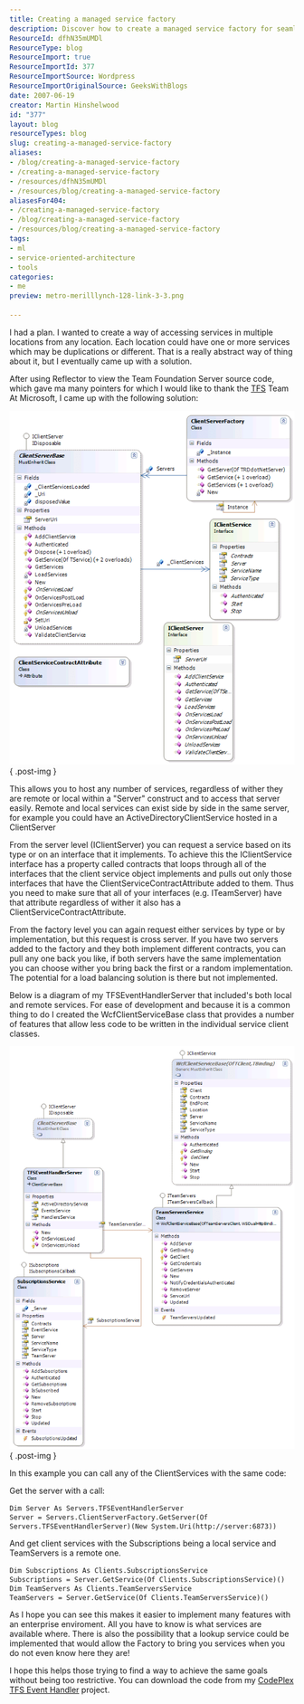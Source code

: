 ```yaml
---
title: Creating a managed service factory
description: Discover how to create a managed service factory for seamless access to local and remote services. Enhance your enterprise solutions with this insightful guide!
ResourceId: dfhN35mUMDl
ResourceType: blog
ResourceImport: true
ResourceImportId: 377
ResourceImportSource: Wordpress
ResourceImportOriginalSource: GeeksWithBlogs
date: 2007-06-19
creator: Martin Hinshelwood
id: "377"
layout: blog
resourceTypes: blog
slug: creating-a-managed-service-factory
aliases:
- /blog/creating-a-managed-service-factory
- /creating-a-managed-service-factory
- /resources/dfhN35mUMDl
- /resources/blog/creating-a-managed-service-factory
aliasesFor404:
- /creating-a-managed-service-factory
- /blog/creating-a-managed-service-factory
- /resources/blog/creating-a-managed-service-factory
tags:
- ml
- service-oriented-architecture
- tools
categories:
- me
preview: metro-merilllynch-128-link-3-3.png

---
```

I had a plan. I wanted to create a way of accessing services in multiple locations from any location. Each location could have one or more services which may be duplications or different. That is a really abstract way of thing about it, but I eventually came up with a solution.

After using Reflector to view the Team Foundation Server source code, which gave ma many pointers for which I would like to thank the [TFS](http://msdn2.microsoft.com/en-us/teamsystem/aa718934.aspx "Team Foundation Server") Team At Microsoft, I came up with the following solution:

[![image](images/Creatingaservicemanager_8C3D-image_thumb_4-1-1.png)](http://blog.hinshelwood.com/files/2011/06/GWB-WindowsLiveWriter-Creatingaservicemanager_8C3D-image_5.png)
{ .post-img }

This allows you to host any number of services, regardless of wither they are remote or local within a "Server" construct and to access that server easily. Remote and local services can exist side by side in the same server, for example you could have an ActiveDirectoryClientService hosted in a ClientServer

From the server level (IClientServer) you can request a service based on its type or on an interface that it implements. To achieve this the IClientService interface has a property called contracts that loops through all of the interfaces that the client service object implements and pulls out only those interfaces that have the ClientServiceContractAttribute added to them. Thus you need to make sure that all of your interfaces (e.g. ITeamServer) have that attribute regardless of wither it also has a ClientServiceContractAttribute.

From the factory level you can again request either services by type or by implementation, but this request is cross server. If you have two servers added to the factory and they both implement different contracts, you can pull any one back you like, if both servers have the same implementation you can choose wither you bring back the first or a random implementation. The potential for a load balancing solution is there but not implemented.

Below is a diagram of my TFSEventHandlerServer that included's both local and remote services. For ease of development and because it is a common thing to do I created the WcfClientServiceBase class that provides a number of features that allow less code to be written in the individual service client classes.

[![image](images/Creatingaservicemanager_8C3D-image_thumb_5-2-2.png)](http://blog.hinshelwood.com/files/2011/06/GWB-WindowsLiveWriter-Creatingaservicemanager_8C3D-image_6.png)
{ .post-img }

In this example you can call any of the ClientServices with the same code:

Get the server with a call:

```
Dim Server As Servers.TFSEventHandlerServer
Server = Servers.ClientServerFactory.GetServer(Of Servers.TFSEventHandlerServer)(New System.Uri(http://server:6873))
```

And get client services with the Subscriptions being a local service and TeamServers is a remote one.

```
Dim Subscriptions As Clients.SubscriptionsService
Subscriptions = Server.GetService(Of Clients.SubscriptionsService)()
Dim TeamServers As Clients.TeamServersService
TeamServers = Server.GetService(Of Clients.TeamServersService)()
```

As I hope you can see this makes it easier to implement many features with an enterprise enviroment. All you have to know is what services are available where. There is also the possibility that a lookup service could be implemented that would allow the Factory to bring you services when you do not even know here they are!

I hope this helps those trying to find a way to achieve the same goals without being too restrictive. You can download the code from my [CodePlex](http://www.codeplex.com "CodePlex") [TFS Event Handler](http://www.codeplex.com/TFSEventHandler) project.
